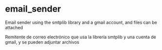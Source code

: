 # email_sender

Email sender using the smtplib library and a gmail account, and files can be attached

Remitente de correo electrónico que usa la librería smtplib y una cuenta de gmail, y se pueden adjuntar archivos
